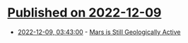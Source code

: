# [Published on 2022-12-09](index.md)

* [2022-12-09, 03:43:00](https://soylentnews.org/article.pl?sid=22/12/08/0519229&from=rss) - [Mars is Still Geologically Active](https://soylentnews.org/article.pl?sid=22/12/08/0519229&from=rss)
